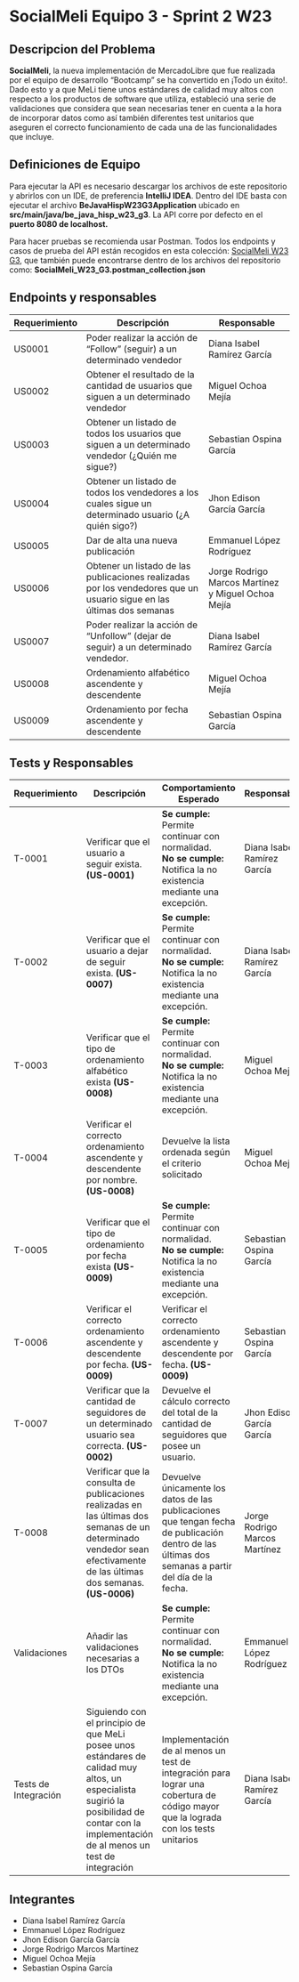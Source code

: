 
# SocialMeli Equipo 3 - Sprint 2 W23

## Descripcion del Problema

**SocialMeli**, la nueva implementación de MercadoLibre que fue realizada por el equipo de desarrollo “Bootcamp” se ha convertido en ¡Todo un éxito!. Dado esto y a que MeLi tiene unos estándares de calidad muy altos con respecto a los productos de software que utiliza, estableció una serie de validaciones que considera que sean necesarias tener en cuenta a la hora de incorporar datos como así también diferentes test unitarios que aseguren el correcto funcionamiento de cada una de las funcionalidades que incluye.

## Definiciones de Equipo

Para ejecutar la API es necesario descargar los archivos de este repositorio y abrirlos con un IDE, de preferencia **IntelliJ IDEA**. Dentro del IDE basta con ejecutar el archivo **BeJavaHispW23G3Application** ubicado en **src/main/java/be_java_hisp_w23_g3**. La API corre por defecto en el **puerto 8080 de localhost.**

Para hacer pruebas se recomienda usar Postman. Todos los endpoints y casos de prueba del API están recogidos en esta colección: [SocialMeli W23 G3](https://socialmeli-w23-g3.postman.co/workspace/SocialMeli-W23-G3~6050674e-6fac-4fbb-9cb6-0866bafb900b/collection/31877782-e4b7f017-69b9-42d1-addb-186665b8eac1?action=share&source=collection_link&creator=31612332), que también puede encontrarse dentro de los archivos del repositorio como: **SocialMeli_W23_G3.postman_collection.json**

## Endpoints y responsables

| Requerimiento | Descripción                                                                                                           | Responsable                                        |
|---------------|-----------------------------------------------------------------------------------------------------------------------|----------------------------------------------------|
| US0001        | Poder realizar la acción de “Follow” (seguir) a un determinado vendedor                                               | Diana Isabel Ramírez García                        |
| US0002        | Obtener el resultado de la cantidad de usuarios que siguen a un determinado vendedor                                  | Miguel Ochoa Mejía                                 |
| US0003        | Obtener un listado de todos los usuarios que siguen a un determinado vendedor (¿Quién me sigue?)                      | Sebastian Ospina García                            |
| US0004        | Obtener  un listado de todos los vendedores a los cuales sigue un determinado usuario (¿A quién sigo?)                | Jhon Edison García García                          |
| US0005        | Dar de alta una nueva publicación                                                                                     | Emmanuel López Rodríguez                           |
| US0006        | Obtener un listado de las publicaciones realizadas por los vendedores que un usuario sigue en las últimas dos semanas | Jorge Rodrigo Marcos Martínez y Miguel Ochoa Mejía |
| US0007        | Poder realizar la acción de “Unfollow” (dejar de seguir) a un determinado vendedor.                                   | Diana Isabel Ramírez García                        |
| US0008        | Ordenamiento alfabético ascendente y descendente                                                                      | Miguel Ochoa Mejía                                 |
| US0009        | Ordenamiento por fecha ascendente y descendente                                                                       | Sebastian Ospina García                            |

## Tests y Responsables
| Requerimiento        | Descripción                                                                                                                                                                                  | Comportamiento Esperado                                                                                                                            | Responsable                   |
|----------------------|----------------------------------------------------------------------------------------------------------------------------------------------------------------------------------------------|----------------------------------------------------------------------------------------------------------------------------------------------------|-------------------------------|
| T-0001               | Verificar que el usuario a seguir exista. **(US-0001)**                                                                                                                                      | **Se cumple:**  Permite continuar con normalidad. <br /> **No se cumple:** Notifica la no existencia mediante una excepción.                       | Diana Isabel Ramírez García   |
| T-0002               | Verificar que el usuario a dejar de seguir exista. **(US-0007)**                                                                                                                             | **Se cumple:**  Permite continuar con normalidad. <br /> **No se cumple:** Notifica la no existencia mediante una excepción.                       | Diana Isabel Ramírez García   |
| T-0003               | Verificar que el tipo de ordenamiento alfabético exista **(US-0008)**                                                                                                                        | **Se cumple:**  Permite continuar con normalidad. <br /> **No se cumple:** Notifica la no existencia mediante una excepción.                       | Miguel Ochoa Mejía            |
| T-0004               | Verificar el correcto ordenamiento ascendente y descendente por nombre. **(US-0008)**                                                                                                        | Devuelve la lista ordenada según el criterio solicitado                                                                                            | Miguel Ochoa Mejía            |
| T-0005               | Verificar que el tipo de ordenamiento por fecha exista **(US-0009)**                                                                                                                         | **Se cumple:**  Permite continuar con normalidad. <br /> **No se cumple:** Notifica la no existencia mediante una excepción.                       | Sebastian Ospina García       |
| T-0006               | Verificar el correcto ordenamiento ascendente y descendente por fecha. **(US-0009)**                                                                                                         | Verificar el correcto ordenamiento ascendente y descendente por fecha. **(US-0009)**                                                               | Sebastian Ospina García       |
| T-0007               | Verificar que la cantidad de seguidores de un determinado usuario sea correcta. **(US-0002)**                                                                                                | Devuelve el cálculo correcto del total de la cantidad de seguidores que posee un usuario.                                                          | Jhon Edison García García     |
| T-0008               | Verificar que la consulta de publicaciones realizadas en las últimas dos semanas de un determinado vendedor sean efectivamente de las últimas dos semanas. **(US-0006)**                     | Devuelve únicamente los datos de las publicaciones que tengan fecha de publicación dentro de las últimas dos semanas a partir del día de la fecha. | Jorge Rodrigo Marcos Martínez |
| Validaciones         | Añadir las validaciones necesarias a los DTOs                                                                                                                                                | **Se cumple:**  Permite continuar con normalidad. <br /> **No se cumple:** Notifica la no existencia mediante una excepción.                       | Emmanuel López Rodríguez      |
| Tests de Integración | Siguiendo con el principio de que MeLi posee unos estándares de calidad muy altos, un especialista sugirió la posibilidad de contar con la implementación de al menos un test de integración | Implementación de al menos un test de integración para lograr una cobertura de código mayor que la lograda con los tests unitarios                 | Diana Isabel Ramírez García   |



## Integrantes

- Diana Isabel Ramírez García
- Emmanuel López Rodríguez
- Jhon Edison García García
- Jorge Rodrigo Marcos Martínez
- Miguel Ochoa Mejía
- Sebastian Ospina García